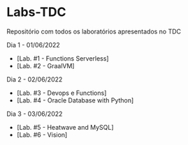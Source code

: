 # Labs-TDC
Repositório com todos os laboratórios apresentados no TDC

Dia 1 - 01/06/2022

- [Lab. #1 - Functions Serverless] 
- [Lab. #2 - GraalVM]

Dia 2 - 02/06/2022
- [Lab. #3 - Devops e Functions]
- [Lab. #4 - Oracle Database with Python]

Dia 3 - 03/06/2022
- [Lab. #5 - Heatwave and MySQL]
- [Lab. #6 - Vision]
